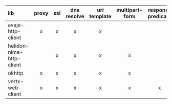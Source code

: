 | lib                      | proxy | ssl | dns resolve | uri template | multipart-form | response predicate | async | logging |
|:-------------------------|:-----:|:---:|:-----------:|:------------:|:--------------:|:------------------:|:-----:|:-------:|
| avaje-http-client        |   x   |  x  |      x      |      x       |                |                    |   x   |    x    |
| helidon-nima-http-client |       |  x  |      x      |      x       |       x        |                    |       |         |
| okhttp                   |   x   |  x  |      x      |      x       |       x        |                    |   x   |    x    |
| vertx-web-client         |   x   |  x  |      x      |      x       |       x        |         x          |   x   |    x    |
